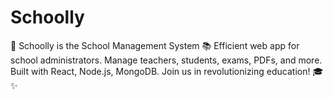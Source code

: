 # Schoolly
🏫 Schoolly is the School Management System 📚 Efficient web app for school administrators. Manage teachers, students, exams, PDFs, and more. Built with React, Node.js, MongoDB. Join us in revolutionizing education! 🎓✨
